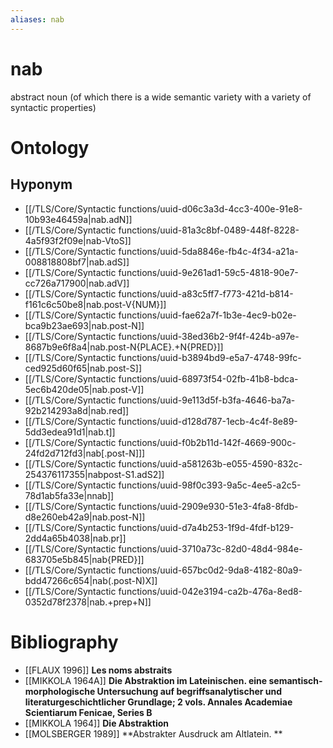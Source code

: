 ```yaml
---
aliases: nab
---
```

# nab

abstract noun (of which there is a wide semantic variety with a variety of syntactic properties)
> 
> 
> 
> 
> 
# Ontology

## Hyponym
- [[/TLS/Core/Syntactic functions/uuid-d06c3a3d-4cc3-400e-91e8-10b93e46459a|nab.adN]]
- [[/TLS/Core/Syntactic functions/uuid-81a3c8bf-0489-448f-8228-4a5f93f2f09e|nab-VtoS]]
- [[/TLS/Core/Syntactic functions/uuid-5da8846e-fb4c-4f34-a21a-008818808bf7|nab.adS]]
- [[/TLS/Core/Syntactic functions/uuid-9e261ad1-59c5-4818-90e7-cc726a717900|nab.adV]]
- [[/TLS/Core/Syntactic functions/uuid-a83c5ff7-f773-421d-b814-f161c6c50be8|nab.post-V{NUM}]]
- [[/TLS/Core/Syntactic functions/uuid-fae62a7f-1b3e-4ec9-b02e-bca9b23ae693|nab.post-N]]
- [[/TLS/Core/Syntactic functions/uuid-38ed36b2-9f4f-424b-a97e-8687b9e6f8a4|nab.post-N{PLACE}.+N{PRED}]]
- [[/TLS/Core/Syntactic functions/uuid-b3894bd9-e5a7-4748-99fc-ced925d60f65|nab.post-S]]
- [[/TLS/Core/Syntactic functions/uuid-68973f54-02fb-41b8-bdca-5ec6b420de05|nab.post-V]]
- [[/TLS/Core/Syntactic functions/uuid-9e113d5f-b3fa-4646-ba7a-92b214293a8d|nab.red]]
- [[/TLS/Core/Syntactic functions/uuid-d128d787-1ecb-4c4f-8e89-5dd3edea91d1|nab.t]]
- [[/TLS/Core/Syntactic functions/uuid-f0b2b11d-142f-4669-900c-24fd2d712fd3|nab[.post-N]]]
- [[/TLS/Core/Syntactic functions/uuid-a581263b-e055-4590-832c-254376117355|nabpost-S1.adS2]]
- [[/TLS/Core/Syntactic functions/uuid-98f0c393-9a5c-4ee5-a2c5-78d1ab5fa33e|nnab]]
- [[/TLS/Core/Syntactic functions/uuid-2909e930-51e3-4fa8-8fdb-d8e260eb42a9|nab.post-N]]
- [[/TLS/Core/Syntactic functions/uuid-d7a4b253-1f9d-4fdf-b129-2dd4a65b4038|nab.pr]]
- [[/TLS/Core/Syntactic functions/uuid-3710a73c-82d0-48d4-984e-683705e5b845|nab{PRED}]]
- [[/TLS/Core/Syntactic functions/uuid-657bc0d2-9da8-4182-80a9-bdd47266c654|nab(.post-N)X]]
- [[/TLS/Core/Syntactic functions/uuid-042e3194-ca2b-476a-8ed8-0352d78f2378|nab.+prep+N]]
# Bibliography
- [[FLAUX 1996]]
**Les noms abstraits** 
- [[MIKKOLA 1964A]]
**Die Abstraktion im Lateinischen.  eine semantisch-morphologische Untersuchung auf begriffsanalytischer und literaturgeschichtlicher Grundlage; 2 vols. Annales Academiae Scientiarum Fenicae, Series B** 
- [[MIKKOLA 1964]]
**Die Abstraktion** 
- [[MOLSBERGER 1989]]
**Abstrakter Ausdruck am Altlatein. ** 
